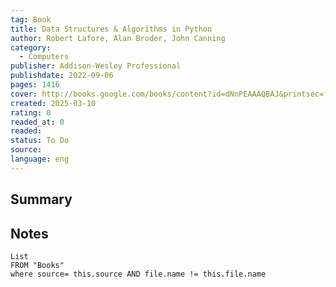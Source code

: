 ```yaml
---
tag: Book
title: Data Structures & Algorithms in Python 
author: Robert Lafore, Alan Broder, John Canning
category: 
  - Computers
publisher: Addison-Wesley Professional
publishdate: 2022-09-06
pages: 1416
cover: http://books.google.com/books/content?id=dNnPEAAAQBAJ&printsec=frontcover&img=1&zoom=1&edge=curl&source=gbs_api
created: 2025-03-10
rating: 0
readed_at: 0
readed:
status: To Do
source: 
language: eng
---
```

## Summary


## Notes
```dataview
List 
FROM "Books"
where source= this.source AND file.name != this.file.name
```
